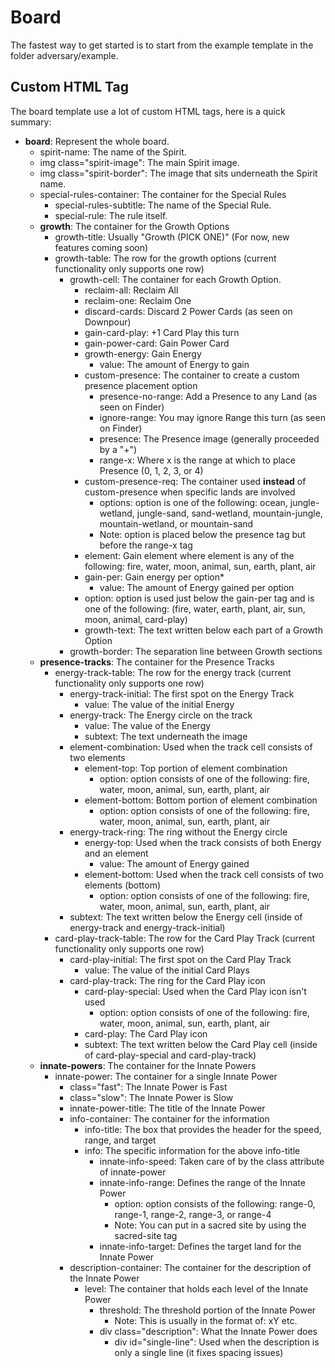 # Board

The fastest way to get started is to start from the example template in the folder adversary/example.

## Custom HTML Tag

The board template use a lot of custom HTML tags, here is a quick summary:

- **board**: Represent the whole board.
  - spirit-name: The name of the Spirit.
  - img class="spirit-image": The main Spirit image.
  - img class="spirit-border": The image that sits underneath the Spirit name.
  - special-rules-container: The container for the Special Rules
    - special-rules-subtitle: The name of the Special Rule.
    - special-rule: The rule itself.
  - **growth**: The container for the Growth Options
    - growth-title: Usually "Growth (PICK ONE)" (For now, new features coming soon)
    - growth-table: The row for the growth options (current functionality only supports one row)
      - growth-cell: The container for each Growth Option.
        - reclaim-all: Reclaim All
        - reclaim-one: Reclaim One
        - discard-cards: Discard 2 Power Cards (as seen on Downpour)
        - gain-card-play: +1 Card Play this turn
        - gain-power-card: Gain Power Card
        - growth-energy: Gain Energy
          - value: The amount of Energy to gain
        - custom-presence: The container to create a custom presence placement option
          - presence-no-range: Add a Presence to any Land (as seen on Finder)
          - ignore-range: You may ignore Range this turn (as seen on Finder)
          - presence: The Presence image (generally proceeded by a "+")
          - range-x: Where x is the range at which to place Presence (0, 1, 2, 3, or 4)
        - custom-presence-req: The container used **instead** of custom-presence when specific lands are involved
          - options: option is one of the following: ocean, jungle-wetland, jungle-sand, sand-wetland, mountain-jungle, mountain-wetland, or mountain-sand 
          - Note: option is placed below the presence tag but before the range-x tag
        - element: Gain element where element is any of the following: fire, water, moon, animal, sun, earth, plant, air
        - gain-per: Gain energy per option*
          - value: The amount of Energy gained per option 
        - option: option is used just below the gain-per tag and is one of the following: (fire, water, earth, plant, air, sun, moon, animal, card-play)
        - growth-text: The text written below each part of a Growth Option
      - growth-border: The separation line between Growth sections
  - **presence-tracks**: The container for the Presence Tracks
    - energy-track-table: The row for the energy track (current functionality only supports one row)
      - energy-track-initial: The first spot on the Energy Track
        - value: The value of the initial Energy
      - energy-track: The Energy circle on the track
        - value: The value of the Energy
        - subtext: The text underneath the image
      - element-combination: Used when the track cell consists of two elements
        - element-top: Top portion of element combination
          - option: option consists of one of the following: fire, water, moon, animal, sun, earth, plant, air
        - element-bottom: Bottom portion of element combination
          - option: option consists of one of the following: fire, water, moon, animal, sun, earth, plant, air
      - energy-track-ring: The ring without the Energy circle
        - energy-top: Used when the track consists of both Energy and an element
          - value: The amount of Energy gained
        - element-bottom: Used when the track cell consists of two elements (bottom)
          - option: option consists of one of the following: fire, water, moon, animal, sun, earth, plant, air
      - subtext: The text written below the Energy cell (inside of energy-track and energy-track-initial)
    - card-play-track-table: The row for the Card Play Track (current functionality only supports one row)
      - card-play-initial: The first spot on the Card Play Track
        - value: The value of the initial Card Plays
      - card-play-track: The ring for the Card Play icon
        - card-play-special: Used when the Card Play icon isn't used
          - option: option consists of one of the following: fire, water, moon, animal, sun, earth, plant, air
        - card-play: The Card Play icon
        - subtext: The text written below the Card Play cell (inside of card-play-special and card-play-track)
  - **innate-powers**: The container for the Innate Powers
    - innate-power: The container for a single Innate Power
      - class="fast": The Innate Power is Fast
      - class="slow": The Innate Power is Slow
      - innate-power-title: The title of the Innate Power
      - info-container: The container for the information
        - info-title: The box that provides the header for the speed, range, and target
        - info: The specific information for the above info-title
          - innate-info-speed: Taken care of by the class attribute of innate-power
          - innate-info-range: Defines the range of the Innate Power
            - option: option consists of the following: range-0, range-1, range-2, range-3, or range-4
            - Note: You can put in a sacred site by using the sacred-site tag
          - innate-info-target: Defines the target land for the Innate Power
      - description-container: The container for the description of the Innate Power
        - level: The container that holds each level of the Innate Power
          - threshold: The threshold portion of the Innate Power
            - Note: This is usually in the format of: x<element>Y<element> etc.
          - div class="description": What the Innate Power does
            - div id="single-line": Used when the description is only a single line (it fixes spacing issues)